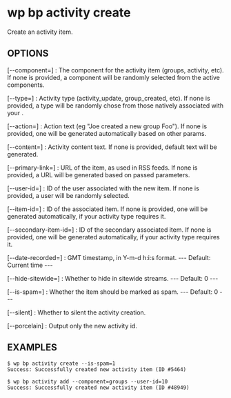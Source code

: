 # wp bp activity create

Create an activity item.

## OPTIONS

[--component=<component>]
: The component for the activity item (groups, activity, etc). If
none is provided, a component will be randomly selected from the
active components.

[--type=<type>]
: Activity type (activity_update, group_created, etc). If none is
provided, a type will be randomly chose from those natively
associated with your <component>.

[--action=<action>]
: Action text (eg "Joe created a new group Foo"). If none is
provided, one will be generated automatically based on other params.

[--content=<content>]
: Activity content text. If none is provided, default text will be
generated.

[--primary-link=<primary-link>]
: URL of the item, as used in RSS feeds. If none is provided, a URL
will be generated based on passed parameters.

[--user-id=<user>]
: ID of the user associated with the new item. If none is provided,
a user will be randomly selected.

[--item-id=<item-id>]
: ID of the associated item. If none is provided, one will be
generated automatically, if your activity type requires it.

[--secondary-item-id=<secondary-item-id>]
: ID of the secondary associated item. If none is provided, one will
be generated automatically, if your activity type requires it.

[--date-recorded=<date-recorded>]
: GMT timestamp, in Y-m-d h:i:s format.
\---
Default: Current time
\---

[--hide-sitewide=<hide-sitewide>]
: Whether to hide in sitewide streams.
\---
Default: 0
\---

[--is-spam=<is-spam>]
: Whether the item should be marked as spam.
\---
Default: 0
\---

[--silent]
: Whether to silent the activity creation.

[--porcelain]
: Output only the new activity id.

## EXAMPLES

    $ wp bp activity create --is-spam=1
    Success: Successfully created new activity item (ID #5464)

    $ wp bp activity add --component=groups --user-id=10
    Success: Successfully created new activity item (ID #48949)

